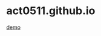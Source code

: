 # act0511.github.io
[demo](https://shengbowang1.github.io/Listening-test//Listening-test/test.html) 
